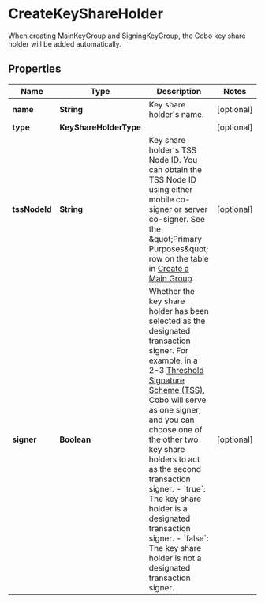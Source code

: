 

# CreateKeyShareHolder

When creating MainKeyGroup and SigningKeyGroup, the Cobo key share holder will be added automatically.

## Properties

| Name | Type | Description | Notes |
|------------ | ------------- | ------------- | -------------|
|**name** | **String** | Key share holder&#39;s name. |  [optional] |
|**type** | **KeyShareHolderType** |  |  [optional] |
|**tssNodeId** | **String** | Key share holder&#39;s TSS Node ID. You can obtain the TSS Node ID using either mobile co-signer or server co-signer. See the \&quot;Primary Purposes\&quot; row on the table in [Create a Main Group](https://manuals.cobo.com/en/portal/mpc-wallets/ocw/create-key-share-groups#create-a-main-group). |  [optional] |
|**signer** | **Boolean** | Whether the key share holder has been selected as the designated transaction signer. For example, in a 2-3 [Threshold Signature Scheme (TSS)](https://manuals.cobo.com/en/portal/mpc-wallets/introduction#threshold-signature-scheme-tss), Cobo will serve as one signer, and you can choose one of the other two key share holders to act as the second transaction signer. - &#x60;true&#x60;: The key share holder is a designated transaction signer.  - &#x60;false&#x60;: The key share holder is not a designated transaction signer.  |  [optional] |



